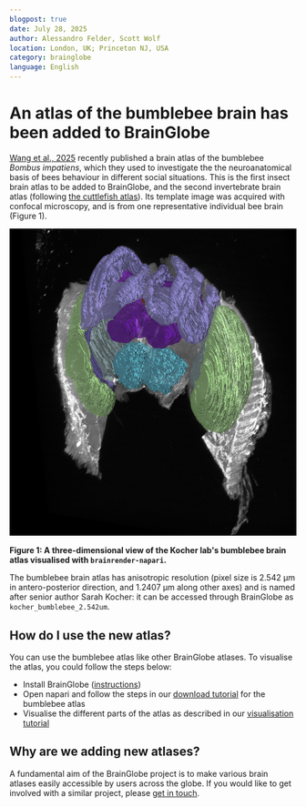 ```yaml
---
blogpost: true
date: July 28, 2025
author: Alessandro Felder, Scott Wolf
location: London, UK; Princeton NJ, USA
category: brainglobe
language: English
---
```

# An atlas of the bumblebee brain has been added to BrainGlobe

[Wang et al., 2025](https://doi.org/10.1016/j.cub.2022.04.066) recently published a brain atlas of the bumblebee _Bombus_ _impatiens_, which they used to investigate the the neuroanatomical basis of bees behaviour in different social situations. This is the first insect brain atlas to be added to BrainGlobe, and the second invertebrate brain atlas (following [the cuttlefish atlas](./cuttlefish-atlas-added.md)). Its template image was acquired with confocal microscopy, and is from one representative individual bee brain (Figure 1).


![3D view of the bumble bee brain atlas](./images/bee_atlas_3d.png)

**Figure 1: A three-dimensional view of the Kocher lab's bumblebee brain atlas visualised with `brainrender-napari`.**


The bumblebee brain atlas has anisotropic resolution (pixel size is 2.542 µm in antero-posterior direction, and 1.2407 µm along other axes) and is named after senior author Sarah Kocher: it can be accessed through BrainGlobe as `kocher_bumblebee_2.542um`.

## How do I use the new atlas?

You can use the bumblebee atlas like other BrainGlobe atlases. To visualise the atlas, you could follow the steps below:

* Install BrainGlobe ([instructions](/documentation/index))
* Open napari and follow the steps in our [download tutorial](/tutorials/manage-atlases-in-GUI.md) for the bumblebee atlas
* Visualise the different parts of the atlas as described in our [visualisation tutorial](/tutorials/visualise-atlas-napari)

## Why are we adding new atlases?

A fundamental aim of the BrainGlobe project is to make various brain atlases easily accessible by users across the globe. If you would like to get involved with a similar project, please [get in touch](/contact).
